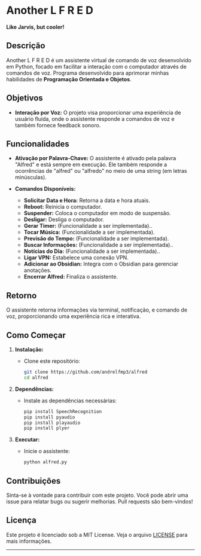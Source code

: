 # Another L F R E D

**Like Jarvis, but cooler!**

## Descrição

Another L F R E D é um assistente virtual de comando de voz desenvolvido em Python, focado em facilitar a interação com o computador através de comandos de voz. Programa desenvolvido para aprimorar minhas habilidades de **Programação Orientada e Objetos**.

## Objetivos

- **Interação por Voz:** O projeto visa proporcionar uma experiência de usuário fluida, onde o assistente responde a comandos de voz e também fornece feedback sonoro.

## Funcionalidades

- **Ativação por Palavra-Chave:** O assistente é ativado pela palavra "Alfred" e está sempre em execução. Ele também responde a ocorrências de "alfred" ou "alfredo" no meio de uma string (em letras minúsculas).
  
- **Comandos Disponíveis:**
  - **Solicitar Data e Hora:** Retorna a data e hora atuais.
  - **Reboot:** Reinicia o computador.
  - **Suspender:** Coloca o computador em modo de suspensão.
  - **Desligar:** Desliga o computador.
  - **Gerar Timer:** (Funcionalidade a ser implementada)..
  - **Tocar Música:** (Funcionalidade a ser implementada).
  - **Previsão do Tempo:** (Funcionalidade a ser implementada).
  - **Buscar Informações:** (Funcionalidade a ser implementada)..
  - **Notícias do Dia:** (Funcionalidade a ser implementada)..
  - **Ligar VPN:** Estabelece uma conexão VPN.
  - **Adicionar ao Obsidian:** Integra com o Obsidian para gerenciar anotações.
  - **Encerrar Alfred:** Finaliza o assistente.

## Retorno

O assistente retorna informações via terminal, notificação, e comando de voz, proporcionando uma experiência rica e interativa.

## Como Começar

1. **Instalação:**
   - Clone este repositório:
     ```bash
     git clone https://github.com/andrelfmp3/alfred
     cd alfred
     ```

2. **Dependências:**
   - Instale as dependências necessárias:
     ```bash
     pip install SpeechRecognition
     pip install pyaudio
     pip install playaudio
     pip install plyer
     ```

3. **Executar:**
   - Inicie o assistente:
     ```bash
     python alfred.py
     ```

## Contribuições

Sinta-se à vontade para contribuir com este projeto. Você pode abrir uma issue para relatar bugs ou sugerir melhorias. Pull requests são bem-vindos!

## Licença

Este projeto é licenciado sob a MIT License. Veja o arquivo [LICENSE](LICENSE) para mais informações.

---


